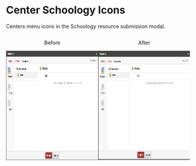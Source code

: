 # Center Schoology Icons

Centers menu icons in the Schoology resource submission modal.

<div style="display: flex; justify-content: space-around;">
<div>
    <p style="text-align: center;">
    Before
    </p>
    <img src="./images/before.png" alt="Before" width="full" height="300">
</div>
<div>
    <p style="text-align: center;">
    After
    </p>
    <img src="./images/after.png" alt="Before" width="full" height="300">
</div>
</div>

